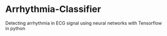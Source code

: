 # Arrhythmia-Classifier
Detecting arrhythmia in ECG signal using neural networks with Tensorflow in python
